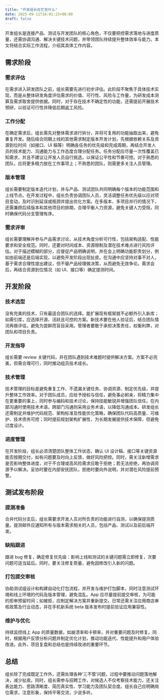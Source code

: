 ```yaml
---
title: "开发组长在忙些什么"
date: 2025-09-11T16:01:23+08:00
draft: false
---
```


开发组长是连接产品、测试与开发团队的核心角色，不仅要把控需求落地与进度质量，还需协调沟通、解决关键技术问题，并带领团队持续提升整体效率与能力。本文将结合实际工作流程，介绍其具体工作内容。

## 需求阶段

### 需求评估

在需求进入研发团队之前，组长需要先进行初步评估。此阶段不聚焦于具体技术实现，而是从整体研发角度评估需求的价值、可行性、风险与工作量，为研发成本测算及需求取舍提供依据。同时，对于存在技术不确定性的功能，还需提前开展技术预研，以验证可行性并降低后期返工风险。

### 工作分配

在确定需求后，组长需先对整体需求进行拆分，并将可复用的功能抽取出来，避免重复开发。随后结合同期上线的其他需求制定版本开发计划，先根据依赖关系及资源到位时间（如接口、UI 稿等）明确各任务的优先级和完成周期，再结合开发人员的技术能力、沟通能力与工作态度合理分配任务。任务分配应尽量一次性覆盖已知需求，并且不建议让开发人员自行挑选，以保证公平性和节奏可控。对于熟悉的团队，应将更多精力放在工作事项上；不熟悉的团队，则需更多关注人员管理。

### 版本管理

组长需要制定版本迭代计划，并与产品、测试团队共同明确每个版本的功能范围和上线节点。在开发过程中，组长负责协调团队人员，灵活调整任务优先级以应对项目变动，及时识别延误或瓶颈并提出优化方案。在多版本、多项目并行的情况下，还需兼顾后续版本和其他项目的排期，合理平衡人力资源，避免关键人力受阻，同时确保代码分支管理有序。

### 需求评审

组长需要理解并参与产品需求讨论，从技术角度分析可行性，包括架构适配、性能要求和安全规范。同时，还要对时间成本、资源限制及潜在技术难点进行风险评估。对于描述模糊的部分，应督促产品明确说明，并在会上明确功能职责划分，例如由前端还是后端实现，以避免开发阶段出现扯皮。在沟通中应坚持对事不对人，基于需求合理性提出建议，但不替产品经理做决策，从而避免无效争论。需求会后，再结合资源到位情况（如 UI、接口等）确定提测时间。

## 开发阶段

### 技术选型

没有完美的技术，只有最适合团队的选择。能扩展现有框架就不必额外引入新库；如需引库，应选择开源、活跃且可控的方案。新技术要在他人验证后，结合团队情况再做评估，避免为尝鲜而盲目采用。管理者要敢于承担决策责任，权衡利弊，对团队和项目负责。

### 开发指导

组长需要 review 关键代码，并在团队遇到技术难题时提供解决方案。方案不必完美，但需合理可行，同时推动组员技术成长。

### 技术管理

技术管理的目标是避免重复工作、不遗漏关键任务、协调资源、制定优先级，并提升整体工作效率。对于团队成员，应给予授权与信任，避免事必躬亲，将精力集中在更重要的事上，同时参与编码和技术讨论，保持技能敏锐并增强团队信任。在内部沟通时使用技术术语，跨部门沟通则采用业务术语，以降低沟通成本。研发组长还需制定并维护代码规范、架构标准及性能优化策略，确保团队代码高质量、可维护、技术债务可控；同时提前规划架构扩展性，为长期发展提供技术保障，但避免过度设计。

### 进度管理

在开发阶段，组长必须清楚团队整体工作状态，确认 UI 设计稿、接口等关键资源能否按期交付，如有问题要及时向上反馈，做好风险把控。同时，需关注新增需求是否影响整体进度，对于不合理或高风险需求应敢于拒绝；若无法拒绝，再协调资源予以解决。妥协时要在内部安抚团队，拒绝时要向外说明，并对潜在风险提前预警。

## 测试发布阶段

### 提测准备

合并代码分支后，组长需要求开发人员对所负责的功能进行自测，以确保提测质量。提测邮件应通知所有与版本需求相关的人员，包括产品、测试以及前后端开发。

### 缺陷跟进

跟进 bug 修复，确定修复优先级：影响上线和测试的关键问题需立即修复，次要问题可适当延后。同时，要关注修复质量，避免因修改引入新的问题。

### 打包提交审核

协助测试组设计和构建自动化打包流程，并开发与维护打包脚本，同时注意测试环境和线上环境的代码及版本管理，避免混乱。App 应尽量提前提交审核，为可能的拒审预留时间；如被拒，应制定解决方案并重新提交。日常还需关注应用商店审核政策及行业动态，并在手机新系统 beta 版本发布时提前验证应用兼容性。

### 维护与优化

持续监控线上 App 的质量数据，如崩溃率和卡顿率，并对重要问题及时修复。同时，根据用户反馈分析问题并制定优化计划，推动功能迭代、性能提升和用户体验改进。此外，项目复盘和总结也是持续改进的重要环节。

## 总结

组长除了完成既定工作外，还需处理各种‘三不管’问题，过程中要推动问题落地解决，减少扯皮。同时，组长需参与招聘工作，对候选人不仅考察技术能力，还关注表达能力、思路清晰度、简历真实性、学习能力及团队契合度。组长自己应明确岗位需求，注意形象，保持平等交流，少说多听。